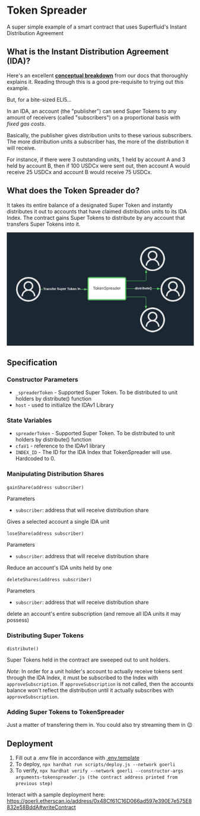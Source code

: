 # Token Spreader
 A super simple example of a smart contract that uses Superfluid's Instant Distribution Agreement


 ## What is the Instant Distribution Agreement (IDA)?

 Here's an excellent [**conceptual breakdown**](https://docs.superfluid.finance/superfluid/protocol-overview/in-depth-overview/super-agreements/instant-distribution-agreement-ida) from our docs that thoroughly explains it. Reading through this is a good pre-requisite to trying out this example.

 But, for a bite-sized ELI5...

In an IDA, an account (the "publisher") can send Super Tokens to any amount of receivers (called "subscribers") on a proportional basis with *fixed gas costs*.

Basically, the publisher gives distribution units to these various subscribers. The more distribution units a subscriber has, the more of the distribution it will receive.

For instance, if there were 3 outstanding units, 1 held by account A and 3 held by account B, then if 100 USDCx were sent out, then account A would receive 25 USDCx and account B would receive 75 USDCx.


## What does the Token Spreader do?

It takes its entire balance of a designated Super Token and instantly distributes it out to accounts that have claimed distribution units to its IDA Index. The contract gains Super Tokens to distribute by any account that transfers Super Tokens into it. 

![Viz](./resources/high_level_viz.png)

## Specification


### Constructor Parameters
- `_spreaderToken` - Supported Super Token. To be distributed to unit holders by distribute() function
- `host` - used to initialize the IDAv1 Library


### State Variables
- `spreaderToken` - Supported Super Token. To be distributed to unit holders by distribute() function
- `cfaV1` - reference to the IDAv1 library
- `INDEX_ID` - The ID for the IDA Index that TokenSpreader will use. Hardcoded to 0.


### Manipulating Distribution Shares

`gainShare(address subscriber)`

Parameters
- `subscriber`: address that will receive distribution share

Gives a selected account a single IDA unit

`loseShare(address subscriber)`

Parameters
- `subscriber`: address that will receive distribution share

Reduce an account's IDA units held by one

`deleteShares(address subscriber)`

Parameters
- `subscriber`: address that will receive distribution share

delete an account's entire subscription (and remove all IDA units it may possess)


### Distributing Super Tokens

`distribute()`

Super Tokens held in the contract are sweeped out to unit holders.

*Note*: In order for a unit holder's account to actually receive tokens sent through the IDA Index, it must be subscribed to the Index with `approveSubscription`. If `approveSubscription` is not called, then the accounts balance won't reflect the distribution until it actually subscribes with `approveSubscription`.


### Adding Super Tokens to TokenSpreader

Just a matter of transfering them in. You could also try streaming them in 😉


## Deployment

1. Fill out a .env file in accordance with [.env.template](./.env.template)
2. To deploy, `npx hardhat run scripts/deploy.js --network goerli`
3. To verify, `npx hardhat verify --network goerli --constructor-args arguments-tokenspreader.js (the contract address printed from previous step)`

Interact with a sample deployment here: https://goerli.etherscan.io/address/0x48Cf61C16D066ad597e390E7e575E8832e58BddA#writeContract